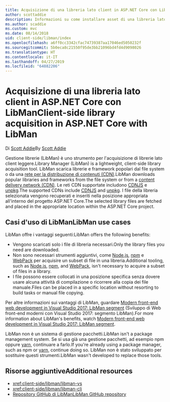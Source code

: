 ```yaml
---
title: Acquisizione di una libreria lato client in ASP.NET Core con LibMan
author: scottaddie
description: Informazioni su come installare asset di una libreria lato client in un progetto ASP.NET Core tramite Gestione librerie (LibMan).
ms.author: scaddie
ms.custom: mvc
ms.date: 08/14/2018
uid: client-side/libman/index
ms.openlocfilehash: a6ff0cc3342cfac74739387aa17046ed5050232f
ms.sourcegitcommit: 5b0eca8c21550f95de3bb21096bd4fd4d9098026
ms.translationtype: HT
ms.contentlocale: it-IT
ms.lasthandoff: 04/27/2019
ms.locfileid: "64882206"
---
```

# <a name="client-side-library-acquisition-in-aspnet-core-with-libman"></a><span data-ttu-id="43a86-103">Acquisizione di una libreria lato client in ASP.NET Core con LibMan</span><span class="sxs-lookup"><span data-stu-id="43a86-103">Client-side library acquisition in ASP.NET Core with LibMan</span></span>

<span data-ttu-id="43a86-104">Di [Scott Addie](https://twitter.com/Scott_Addie)</span><span class="sxs-lookup"><span data-stu-id="43a86-104">By [Scott Addie](https://twitter.com/Scott_Addie)</span></span>

<span data-ttu-id="43a86-105">Gestione librerie (LibMan) è uno strumento per l'acquisizione di librerie lato client leggere.</span><span class="sxs-lookup"><span data-stu-id="43a86-105">Library Manager (LibMan) is a lightweight, client-side library acquisition tool.</span></span> <span data-ttu-id="43a86-106">LibMan scarica librerie e framework popolari dal file system o da una [rete per la distribuzione di contenuti (CDN)](https://wikipedia.org/wiki/Content_delivery_network).</span><span class="sxs-lookup"><span data-stu-id="43a86-106">LibMan downloads popular libraries and frameworks from the file system or from a [content delivery network (CDN)](https://wikipedia.org/wiki/Content_delivery_network).</span></span> <span data-ttu-id="43a86-107">Le reti CDN supportate includono [CDNJS](https://cdnjs.com/) e [unpkg](https://unpkg.com/#/).</span><span class="sxs-lookup"><span data-stu-id="43a86-107">The supported CDNs include [CDNJS](https://cdnjs.com/) and [unpkg](https://unpkg.com/#/).</span></span> <span data-ttu-id="43a86-108">I file della libreria selezionata vengono recuperati e inseriti nella posizione appropriata all'interno del progetto ASP.NET Core.</span><span class="sxs-lookup"><span data-stu-id="43a86-108">The selected library files are fetched and placed in the appropriate location within the ASP.NET Core project.</span></span>

## <a name="libman-use-cases"></a><span data-ttu-id="43a86-109">Casi d'uso di LibMan</span><span class="sxs-lookup"><span data-stu-id="43a86-109">LibMan use cases</span></span>

<span data-ttu-id="43a86-110">LibMan offre i vantaggi seguenti:</span><span class="sxs-lookup"><span data-stu-id="43a86-110">LibMan offers the following benefits:</span></span>

* <span data-ttu-id="43a86-111">Vengono scaricati solo i file di libreria necessari.</span><span class="sxs-lookup"><span data-stu-id="43a86-111">Only the library files you need are downloaded.</span></span>
* <span data-ttu-id="43a86-112">Non sono necessari strumenti aggiuntivi, come [Node.js](https://nodejs.org), [npm](https://www.npmjs.com) e [WebPack](https://webpack.js.org) per acquisire un subset di file in una libreria.</span><span class="sxs-lookup"><span data-stu-id="43a86-112">Additional tooling, such as [Node.js](https://nodejs.org), [npm](https://www.npmjs.com), and [WebPack](https://webpack.js.org), isn't necessary to acquire a subset of files in a library.</span></span>
* <span data-ttu-id="43a86-113">I file possono essere collocati in una posizione specifica senza dovere usare alcuna attività di compilazione o ricorrere alla copia dei file manuale.</span><span class="sxs-lookup"><span data-stu-id="43a86-113">Files can be placed in a specific location without resorting to build tasks or manual file copying.</span></span>

<span data-ttu-id="43a86-114">Per altre informazioni sui vantaggi di LibMan, guardare [Modern front-end web development in Visual Studio 2017: LibMan segment](https://channel9.msdn.com/Events/Build/2017/B8073#time=43m34s) (Sviluppo di Web front-end moderni con Visual Studio 2017: segmento LibMan).</span><span class="sxs-lookup"><span data-stu-id="43a86-114">For more information about LibMan's benefits, watch [Modern front-end web development in Visual Studio 2017: LibMan segment](https://channel9.msdn.com/Events/Build/2017/B8073#time=43m34s).</span></span>

<span data-ttu-id="43a86-115">LibMan non è un sistema di gestione pacchetti.</span><span class="sxs-lookup"><span data-stu-id="43a86-115">LibMan isn't a package management system.</span></span> <span data-ttu-id="43a86-116">Se si usa già una gestione pacchetti, ad esempio npm oppure [yarn](https://yarnpkg.com), continuare a farlo.</span><span class="sxs-lookup"><span data-stu-id="43a86-116">If you're already using a package manager, such as npm or [yarn](https://yarnpkg.com), continue doing so.</span></span> <span data-ttu-id="43a86-117">LibMan non è stato sviluppato per sostituire questi strumenti.</span><span class="sxs-lookup"><span data-stu-id="43a86-117">LibMan wasn't developed to replace those tools.</span></span>

## <a name="additional-resources"></a><span data-ttu-id="43a86-118">Risorse aggiuntive</span><span class="sxs-lookup"><span data-stu-id="43a86-118">Additional resources</span></span>

* <xref:client-side/libman/libman-vs>
* <xref:client-side/libman/libman-cli>
* [<span data-ttu-id="43a86-119">Repository GitHub di LibMan</span><span class="sxs-lookup"><span data-stu-id="43a86-119">LibMan GitHub repository</span></span>](https://github.com/aspnet/LibraryManager)
